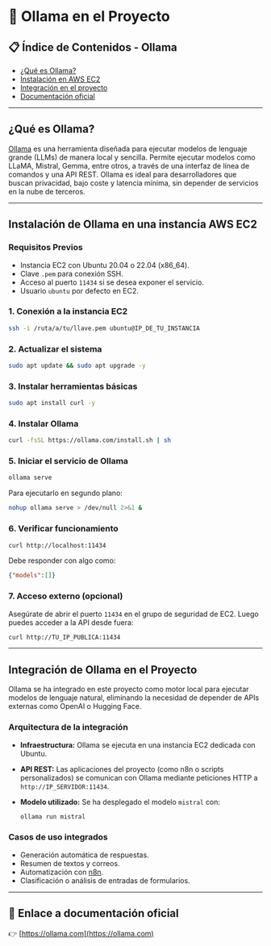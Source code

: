 
# 🧠 Ollama en el Proyecto

## 📋 Índice de Contenidos - Ollama

- [¿Qué es Ollama?](#qué-es-ollama)
- [Instalación en AWS EC2](#instalación-de-ollama-en-una-instancia-aws-ec2)
- [Integración en el proyecto](#integración-de-ollama-en-el-proyecto)
- [Documentación oficial](#🔗-enlace-a-documentación-oficial)

---

## ¿Qué es Ollama?

[Ollama](https://ollama.com/) es una herramienta diseñada para ejecutar modelos de lenguaje grande (LLMs) de manera local y sencilla. Permite ejecutar modelos como LLaMA, Mistral, Gemma, entre otros, a través de una interfaz de línea de comandos y una API REST. Ollama es ideal para desarrolladores que buscan privacidad, bajo coste y latencia mínima, sin depender de servicios en la nube de terceros.

---

## Instalación de Ollama en una instancia AWS EC2

### Requisitos Previos

- Instancia EC2 con Ubuntu 20.04 o 22.04 (x86_64).
- Clave `.pem` para conexión SSH.
- Acceso al puerto `11434` si se desea exponer el servicio.
- Usuario `ubuntu` por defecto en EC2.

### 1. Conexión a la instancia EC2

```bash
ssh -i /ruta/a/tu/llave.pem ubuntu@IP_DE_TU_INSTANCIA
````

### 2. Actualizar el sistema

```bash
sudo apt update && sudo apt upgrade -y
```

### 3. Instalar herramientas básicas

```bash
sudo apt install curl -y
```

### 4. Instalar Ollama

```bash
curl -fsSL https://ollama.com/install.sh | sh
```

### 5. Iniciar el servicio de Ollama

```bash
ollama serve
```

Para ejecutarlo en segundo plano:

```bash
nohup ollama serve > /dev/null 2>&1 &
```

### 6. Verificar funcionamiento

```bash
curl http://localhost:11434
```

Debe responder con algo como:

```json
{"models":[]}
```

### 7. Acceso externo (opcional)

Asegúrate de abrir el puerto `11434` en el grupo de seguridad de EC2. Luego puedes acceder a la API desde fuera:

```bash
curl http://TU_IP_PUBLICA:11434
```

---

## Integración de Ollama en el Proyecto

Ollama se ha integrado en este proyecto como motor local para ejecutar modelos de lenguaje natural, eliminando la necesidad de depender de APIs externas como OpenAI o Hugging Face.

### Arquitectura de la integración

* **Infraestructura:** Ollama se ejecuta en una instancia EC2 dedicada con Ubuntu.
* **API REST:** Las aplicaciones del proyecto (como n8n o scripts personalizados) se comunican con Ollama mediante peticiones HTTP a `http://IP_SERVIDOR:11434`.
* **Modelo utilizado:** Se ha desplegado el modelo `mistral` con:

  ```bash
  ollama run mistral
  ```

### Casos de uso integrados

* Generación automática de respuestas.
* Resumen de textos y correos.
* Automatización con [n8n](https://n8n.io/).
* Clasificación o análisis de entradas de formularios.

---

## 🔗 Enlace a documentación oficial

👉 [https://ollama.com](https://ollama.com)




